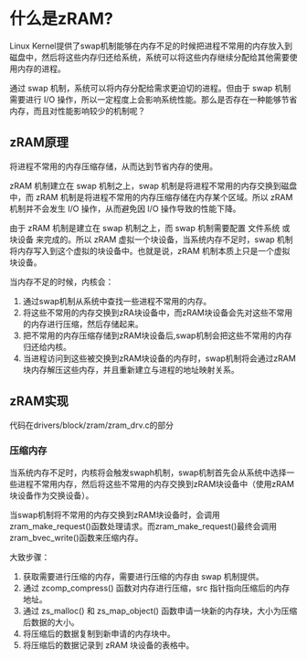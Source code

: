 # 什么是zRAM?

Linux Kernel提供了swap机制能够在内存不足的时候把进程不常用的内存放入到磁盘中，然后将这些内存归还给系统，系统可以将这些内存继续分配给其他需要使用内存的进程。

通过 swap 机制，系统可以将内存分配给需求更迫切的进程。但由于 swap 机制需要进行 I/O 操作，所以一定程度上会影响系统性能。那么是否存在一种能够节省内存，而且对性能影响较少的机制呢？

## zRAM原理

将进程不常用的内存压缩存储，从而达到节省内存的使用。

zRAM 机制建立在 swap 机制之上，swap 机制是将进程不常用的内存交换到磁盘中，而 zRAM 机制是将进程不常用的内存压缩存储在内存某个区域。所以 zRAM 机制并不会发生 I/O 操作，从而避免因 I/O 操作导致的性能下降。

由于 zRAM 机制是建立在 swap 机制之上，而 swap 机制需要配置 文件系统 或 块设备 来完成的。所以 zRAM 虚拟一个块设备，当系统内存不足时，swap 机制将内存写入到这个虚拟的块设备中。也就是说，zRAM 机制本质上只是一个虚拟块设备。

当内存不足的时候，内核会：
1. 通过swap机制从系统中查找一些进程不常用的内存。
2. 将这些不常用的内存交换到zRA块设备中，而zRAM块设备会先对这些不常用的内存进行压缩，然后存储起来。
3. 把不常用的内存压缩存储到zRAM块设备后,swap机制会把这些不常用的内存归还给内核。
4. 当进程访问到这些被交换到zRAM块设备的内存时，swap机制将会通过zRAM块内存解压这些内存，并且重新建立与进程的地址映射关系。

## zRAM实现

代码在drivers/block/zram/zram_drv.c的部分

### 压缩内存

当系统内存不足时，内核将会触发swaph机制，swap机制首先会从系统中选择一些进程不常用内存，然后将这些不常用的内存交换到zRAM块设备中（使用zRAM块设备作为交换设备）。

当swap机制将不常用的内存交换到zRAM块设备时，会调用zram_make_request()函数处理请求。而zram_make_request()最终会调用zram_bvec_write()函数来压缩内存。

大致步骤：

1. 获取需要进行压缩的内存，需要进行压缩的内存由 swap 机制提供。
2. 通过 zcomp_compress() 函数对内存进行压缩，src 指针指向压缩后的内存地址。
3. 通过 zs_malloc() 和 zs_map_object() 函数申请一块新的内存块，大小为压缩后数据的大小。
4. 将压缩后的数据复制到新申请的内存块中。
5. 将压缩后的数据记录到 zRAM 块设备的表格中。
